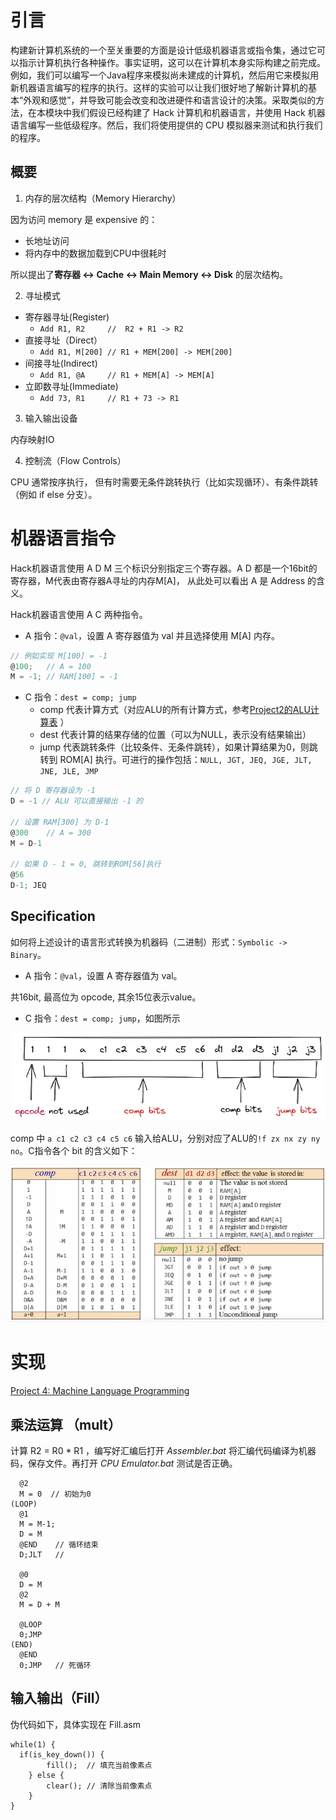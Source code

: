 
# 引言

构建新计算机系统的一个至关重要的方面是设计低级机器语言或指令集，通过它可以指示计算机执行各种操作。事实证明，这可以在计算机本身实际构建之前完成。例如，我们可以编写一个Java程序来模拟尚未建成的计算机，然后用它来模拟用新机器语言编写的程序的执行。这样的实验可以让我们很好地了解新计算机的基本“外观和感觉”，并导致可能会改变和改进硬件和语言设计的决策。采取类似的方法，在本模块中我们假设已经构建了 Hack 计算机和机器语言，并使用 Hack 机器语言编写一些低级程序。然后，我们将使用提供的 CPU 模拟器来测试和执行我们的程序。
## 概要

1. 内存的层次结构（Memory Hierarchy）

因为访问 memory 是 expensive 的：
- 长地址访问
- 将内存中的数据加载到CPU中很耗时

所以提出了**寄存器 <-> Cache <-> Main Memory <-> Disk** 的层次结构。


2. 寻址模式

- 寄存器寻址(Register)
  - `Add R1, R2     //  R2 + R1 -> R2`
- 直接寻址（Direct）
  - `Add R1, M[200] // R1 + MEM[200] -> MEM[200]`
- 间接寻址(Indirect)
  - `Add R1, @A     // R1 + MEM[A] -> MEM[A]`
- 立即数寻址(Immediate)
  - `Add 73, R1     // R1 + 73 -> R1`


3. 输入输出设备

内存映射IO

4. 控制流（Flow Controls）

CPU 通常按序执行， 但有时需要无条件跳转执行（比如实现循环）、有条件跳转（例如 if else 分支）。

# 机器语言指令


Hack机器语言使用 A D M 三个标识分别指定三个寄存器。A D 都是一个16bit的寄存器，M代表由寄存器A寻址的内存M[A]， 从此处可以看出 A 是 Address 的含义。

Hack机器语言使用 A C 两种指令。

- A 指令：`@val`，设置 A 寄存器值为 val 并且选择使用 M[A] 内存。

```c
// 例如实现 M[100] = -1
@100;   // A = 100
M = -1; // RAM[100] = -1
```

- C 指令：`dest = comp; jump`
  - comp 代表计算方式（对应ALU的所有计算方式，参考[Project2的ALU计算表](../02/README.md) ）
  - dest 代表计算的结果存储的位置（可以为NULL，表示没有结果输出）
  - jump 代表跳转条件（比较条件、无条件跳转），如果计算结果为0，则跳转到 ROM[A] 执行。可进行的操作包括：`NULL, JGT, JEQ, JGE, JLT, JNE, JLE, JMP`

```c
// 将 D 寄存器设为 -1
D = -1 // ALU 可以直接输出 -1 的

// 设置 RAM[300] 为 D-1
@300    // A = 300
M = D-1 

// 如果 D - 1 = 0, 跳转到ROM[56]执行
@56 
D-1; JEQ
```

## **Specification**

如何将上述设计的语言形式转换为机器码（二进制）形式：`Symbolic -> Binary`。

- A 指令：`@val`，设置 A 寄存器值为 val。

共16bit, 最高位为 opcode, 其余15位表示value。

- C 指令：`dest = comp; jump`，如图所示

![C指令](../images/c_comd.png)

comp 中 `a c1 c2 c3 c4 c5 c6` 输入给ALU，分别对应了ALU的`!f zx nx zy ny no`。C指令各个 bit 的含义如下：

![comp_breakdown](../images/c_cmd_breakdown.png)


# 实现

[Project 4: Machine Language Programming](https://www.nand2tetris.org/project04)

## 乘法运算 （mult）

计算 R2 = R0 * R1 ，编写好汇编后打开 _Assembler.bat_ 将汇编代码编译为机器码，保存文件。再打开 _CPU Emulator.bat_ 测试是否正确。

```
  @2
  M = 0  // 初始为0
(LOOP)
  @1
  M = M-1; 
  D = M
  @END    // 循环结束
  D;JLT   //

  @0
  D = M 
  @2               
  M = D + M
  
  @LOOP
  0;JMP
(END)
  @END
  0;JMP   // 死循环
```

## 输入输出（Fill）

伪代码如下，具体实现在 Fill.asm
```
while(1) {
  if(is_key_down()) {
        fill();  // 填充当前像素点
    } else { 
        clear(); // 清除当前像素点
    }
}
```